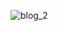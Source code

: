![blog_2](https://github.com/Scanf-s/CS_Book_Summary/assets/105439069/35abaf94-8ad3-470d-8978-d9fa2cbeb85a)
